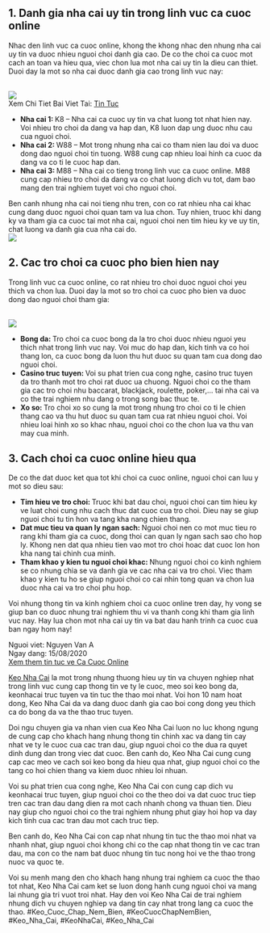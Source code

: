 <h2>1. Danh gia nha cai uy tin trong linh vuc ca cuoc online</h2><p>Nhac den linh vuc ca cuoc online, khong the khong nhac den nhung nha cai uy tin va duoc nhieu nguoi choi danh gia cao. De co the choi ca cuoc mot cach an toan va hieu qua, viec chon lua mot nha cai uy tin la dieu can thiet. Duoi day la mot so nha cai duoc danh gia cao trong linh vuc nay:</p><br><img src="https://www.hcm.uk.com/wp-content/uploads/2025/02/cach-nhan-biet-bien-dong-keo-nha-cai.webp"></br>
Xem Chi Tiet Bai Viet Tai: <a href="https://www.hcm.uk.com/tin-tuc/">Tin Tuc</a><ul>
<li><strong>Nha cai 1: </strong>K8 – Nha cai ca cuoc uy tin va chat luong tot nhat hien nay. Voi nhieu tro choi da dang va hap dan, K8 luon dap ung duoc nhu cau cua nguoi choi.</li>
<li><strong>Nha cai 2: </strong>W88 – Mot trong nhung nha cai co tham nien lau doi va duoc dong dao nguoi choi tin tuong. W88 cung cap nhieu loai hinh ca cuoc da dang va co ti le cuoc hap dan.</li>
<li><strong>Nha cai 3: </strong>M88 – Nha cai co tieng trong linh vuc ca cuoc online. M88 cung cap nhieu tro choi da dang va co chat luong dich vu tot, dam bao mang den trai nghiem tuyet voi cho nguoi choi.</li>
</ul><p>Ben canh nhung nha cai noi tieng nhu tren, con co rat nhieu nha cai khac cung dang duoc nguoi choi quan tam va lua chon. Tuy nhien, truoc khi dang ky va tham gia ca cuoc tai mot nha cai, nguoi choi nen tim hieu ky ve uy tin, chat luong va danh gia cua nha cai do.<br><img src="https://www.hcm.uk.com/wp-content/uploads/2025/02/keo-cuoc-2-hoa.webp"></br><h2>2. Cac tro choi ca cuoc pho bien hien nay</h2><p>Trong linh vuc ca cuoc online, co rat nhieu tro choi duoc nguoi choi yeu thich va chon lua. Duoi day la mot so tro choi ca cuoc pho bien va duoc dong dao nguoi choi tham gia:</p><br><img src="https://www.hcm.uk.com/wp-content/uploads/2025/02/rikvip.webp"></br><ul>
<li><strong>Bong da: </strong>Tro choi ca cuoc bong da la tro choi duoc nhieu nguoi yeu thich nhat trong linh vuc nay. Voi muc do hap dan, kich tinh va co hoi thang lon, ca cuoc bong da luon thu hut duoc su quan tam cua dong dao nguoi choi.</li>
<li><strong>Casino truc tuyen: </strong>Voi su phat trien cua cong nghe, casino truc tuyen da tro thanh mot tro choi rat duoc ua chuong. Nguoi choi co the tham gia cac tro choi nhu baccarat, blackjack, roulette, poker,... tai nha cai va co the trai nghiem nhu dang o trong song bac thuc te.</li>
<li><strong>Xo so: </strong>Tro choi xo so cung la mot trong nhung tro choi co ti le chien thang cao va thu hut duoc su quan tam cua rat nhieu nguoi choi. Voi nhieu loai hinh xo so khac nhau, nguoi choi co the chon lua va thu van may cua minh.</li>
</ul><h2>3. Cach choi ca cuoc online hieu qua</h2><p>De co the dat duoc ket qua tot khi choi ca cuoc online, nguoi choi can luu y mot so dieu sau:<ul>
<li><strong>Tim hieu ve tro choi: </strong>Truoc khi bat dau choi, nguoi choi can tim hieu ky ve luat choi cung nhu cach thuc dat cuoc cua tro choi. Dieu nay se giup nguoi choi tu tin hon va tang kha nang chien thang.</li>
<li><strong>Dat muc tieu va quan ly ngan sach: </strong>Nguoi choi nen co mot muc tieu ro rang khi tham gia ca cuoc, dong thoi can quan ly ngan sach sao cho hop ly. Khong nen dat qua nhieu tien vao mot tro choi hoac dat cuoc lon hon kha nang tai chinh cua minh.</li>
<li><strong>Tham khao y kien tu nguoi choi khac: </strong>Nhung nguoi choi co kinh nghiem se co nhung chia se va danh gia ve cac nha cai va tro choi. Viec tham khao y kien tu ho se giup nguoi choi co cai nhin tong quan va chon lua duoc nha cai va tro choi phu hop.</li>
</ul><p>Voi nhung thong tin va kinh nghiem choi ca cuoc online tren day, hy vong se giup ban co duoc nhung trai nghiem thu vi va thanh cong khi tham gia linh vuc nay. Hay lua chon mot nha cai uy tin va bat dau hanh trinh ca cuoc cua ban ngay hom nay!</p><div class="author">Nguoi viet: Nguyen Van A</div><div class="date">Ngay dang: 15/08/2020</div><div class="read-more"><a href="#">Xem them tin tuc ve Ca Cuoc Online</a></div><p><a href="https://www.hcm.uk.com/">Keo Nha Cai</a> la mot trong nhung thuong hieu uy tin va chuyen nghiep nhat trong linh vuc cung cap thong tin ve ty le cuoc, meo soi keo bong da, keonhacai truc tuyen va tin tuc the thao moi nhat. Voi hon 10 nam hoat dong, Keo Nha Cai da va dang duoc danh gia cao boi cong dong yeu thich ca do bong da va the thao truc tuyen. 

Doi ngu chuyen gia va nhan vien cua Keo Nha Cai luon no luc khong ngung de cung cap cho khach hang nhung thong tin chinh xac va dang tin cay nhat ve ty le cuoc cua cac tran dau, giup nguoi choi co the dua ra quyet dinh dung dan trong viec dat cuoc. Ben canh do, Keo Nha Cai cung cung cap cac meo ve cach soi keo bong da hieu qua nhat, giup nguoi choi co the tang co hoi chien thang va kiem duoc nhieu loi nhuan.

Voi su phat trien cua cong nghe, Keo Nha Cai con cung cap dich vu keonhacai truc tuyen, giup nguoi choi co the theo doi va dat cuoc truc tiep tren cac tran dau dang dien ra mot cach nhanh chong va thuan tien. Dieu nay giup cho nguoi choi co the trai nghiem nhung phut giay hoi hop va day kich tinh cua cac tran dau mot cach truc tiep.

Ben canh do, Keo Nha Cai con cap nhat nhung tin tuc the thao moi nhat va nhanh nhat, giup nguoi choi khong chi co the cap nhat thong tin ve cac tran dau, ma con co the nam bat duoc nhung tin tuc nong hoi ve the thao trong nuoc va quoc te.

Voi su menh mang den cho khach hang nhung trai nghiem ca cuoc the thao tot nhat, Keo Nha Cai cam ket se luon dong hanh cung nguoi choi va mang lai nhung gia tri vuot troi nhat. Hay den voi Keo Nha Cai de trai nghiem nhung dich vu chuyen nghiep va dang tin cay nhat trong lang ca cuoc the thao.
#Keo_Cuoc_Chap_Nem_Bien, #KeoCuocChapNemBien, #Keo_Nha_Cai, #KeoNhaCai, #Keo_Nha_Cai
